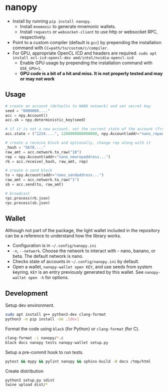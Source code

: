 # nanopy
* Install by running `pip install nanopy`.
  * Install `mnemonic` to generate mnemonic wallets.
  * Install `requests` or `websocket-client` to use http or websocket RPC, respectively.
* Point to a custom compiler (default is `gcc`) by prepending the installation command with `CC=path/to/custom/c/compiler`.
* For GPU, appropriate OpenCL ICD and headers are required. `sudo apt install ocl-icd-opencl-dev amd/intel/nvidia-opencl-icd`
  * Enable GPU usage by prepending the installation command with `USE_GPU=1`.
  * **GPU code is a bit of a hit and miss. It is not properly tested and may or may not work**

## Usage
```py
# create an account (defaults to NANO network) and set secret key
seed = "0000000...."
acc = npy.Account()
acc.sk = npy.deterministic_key(seed)

# if it is not a new account, set the current state of the account (frontier, raw bal, rep)
acc.state = ("1234....", 1200000000000000, npy.Account(addr="nano_repaddress..."))

# create a receive block and optionally, change rep along with it
_hash = "5678...."
raw_amt = acc.network.to_raw("10")
rep = npy.Account(addr="nano_newrepaddress...")
rb = acc.receive(_hash, raw_amt, rep)

# create a send block
to = npy.Account(addr="nano_sendaddress...")
raw_amt = acc.network.to_raw("1")
sb = acc.send(to, raw_amt)

# broadcast
rpc.process(rb.json)
rpc.process(sb.json)
```

## Wallet
Although not part of the package, the light wallet included in the repository can be a reference to understand how the library works.

* Configuration is in `~/.config/nanopy.ini`
* `-n`, `--network`. Choose the network to interact with - nano, banano, or beta. The default network is nano.
* Checks state of accounts in `~/.config/nanopy.ini` by default.
* Open a wallet, `nanopy-wallet open KEY`, and use seeds from system keyring. `KEY` is an entry previously generated by this wallet. See `nanopy-wallet open -h` for options.

## Development
Setup dev environment.
```sh
sudo apt install g++ python3-dev clang-format
python3 -m pip install -Ue .[dev]
```

Format the code using `black` (for Python) or `clang-format` (for C).
```sh
clang-format -i nanopy/*.c
black docs nanopy tests nanopy-wallet setup.py
```

Setup a pre-commit hook to run tests.
```sh
pytest && mypy && pylint nanopy && sphinx-build -W docs /tmp/html
```

Create distribution
```sh
python3 setup.py sdist
twine upload dist/*
```
